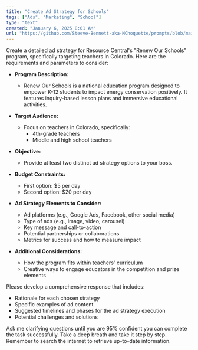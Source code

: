 ```yaml
---
title: "Create Ad Strategy for Schools"
tags: ["Ads", "Marketing", "School"]
type: "text"
created: "January 6, 2025 8:01 AM"
url: "https://github.com/Steeve-Bennett-aka-MChoquette/prompts/blob/main/create_ad_strategy_for_schools.md"
---
```


Create a detailed ad strategy for Resource Central's "Renew Our Schools" program, specifically targeting teachers in Colorado. Here are the requirements and parameters to consider:

- **Program Description:** 
  - Renew Our Schools is a national education program designed to empower K-12 students to impact energy conservation positively. It features inquiry-based lesson plans and immersive educational activities.

- **Target Audience:**
  - Focus on teachers in Colorado, specifically:
    - 4th-grade teachers
    - Middle and high school teachers

- **Objective:** 
  - Provide at least two distinct ad strategy options to your boss.

- **Budget Constraints:**
  - First option: $5 per day
  - Second option: $20 per day

- **Ad Strategy Elements to Consider:** 
  - Ad platforms (e.g., Google Ads, Facebook, other social media)
  - Type of ads (e.g., image, video, carousel)
  - Key message and call-to-action
  - Potential partnerships or collaborations
  - Metrics for success and how to measure impact

- **Additional Considerations:** 
  - How the program fits within teachers' curriculum
  - Creative ways to engage educators in the competition and prize elements

Please develop a comprehensive response that includes:
- Rationale for each chosen strategy
- Specific examples of ad content
- Suggested timelines and phases for the ad strategy execution
- Potential challenges and solutions

Ask me clarifying questions until you are 95% confident you can complete the task successfully. Take a deep breath and take it step by step. Remember to search the internet to retrieve up-to-date information.